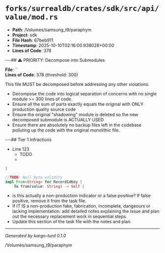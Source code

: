 # `forks/surrealdb/crates/sdk/src/api/value/mod.rs`

- **Path**: /Volumes/samsung_t9/paraphym
- **Project**: sdk
- **File Hash**: 67beb911  
- **Timestamp**: 2025-10-10T02:16:00.938028+00:00  
- **Lines of Code**: 378

---## ⚠️ PRIORITY: Decompose into Submodules

**File**: ``  
**Lines of Code**: 378 (threshold: 300)

This file MUST be decomposed before addressing any other violations.

- Decompose the code into logical separation of concerns with no single module >= 300 lines of code. 
- Ensure all the sum of parts exactly equals the original with ONLY production quality source code
- Ensure the original "shadowing" module is deleted so the new decomposed submodule is ACTUALLY USED
- Ensure there are absolutely no backup files left in the codebase polluting up the code with the original monolithic file.

---## Tier 1 Infractions 


- Line 123
  - TODO
  - 

```rust
}

//TODO: Null byte validity
impl From<String> for RecordIdKey {
	fn from(value: String) -> Self {
```

- is this actually a non-production indicator or a false positive? If false positive, remove it from the task file.
- If IT IS a non-production fake, fabrication, incomplete, dangeours or lacking implementation: add detailed notes explaining the issue and plan out the necessary replacement work in sequential steps. 
- Update this section of the task file with the notes and plan.

---

*Generated by kargo-turd 0.1.0*

/Volumes/samsung_t9/paraphym